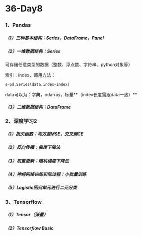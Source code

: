# 36-Day8

### 1、Pandas

##### （1）三种基本结构：Series，DataFrame，Panel

##### （2）一维数据结构：Series

可存储任意类型的数据（整数、浮点数、字符串、python对象等）

索引：index，调用方法：

```python
s=pd.Series(data,index=index)
```

data可以为：字典，ndarray，标量**（index长度需跟data一致）**

##### （3）二维数据结构：DataFrame



### 2、深度学习2

##### （1）损失函数：均方差MSE，交叉熵CE

##### （2）反向传播：梯度下降法

##### （3）权重更新：随机梯度下降法

##### （4）神经网络训练实际过程：小批量训练

##### （5）Logistic回归单元进行二元分类



### 3、Tensorflow

##### （1）Tensor（张量）

##### （2）Tensorflow Basic